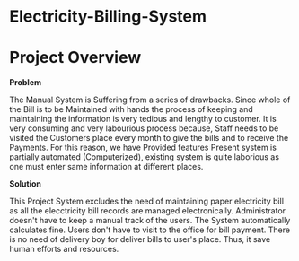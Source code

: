 # Electricity-Billing-System

# Project Overview

**Problem**

The Manual System is Suffering from a series of drawbacks. Since whole of the Bill is to be Maintained with hands the process of keeping and maintaining the information is very tedious and lengthy to customer. It is very consuming and very labourious process because, Staff needs to be visited the Customers place every month to give the bills and to receive the Payments. For this reason, we have Provided features Present system is partially automated (Computerized), existing system is quite laborious as one must enter same information at different places.

**Solution**

This Project System excludes the need of maintaining paper electricity bill as all the elecctricity bill records are managed electronically. Administrator doesn't have to keep a manual track of the users. The System automatically calculates fine. Users don't have to visit to the office for bill payment. There is no need of delivery boy for deliver bills to user's place. Thus, it save human efforts and resources.

#

